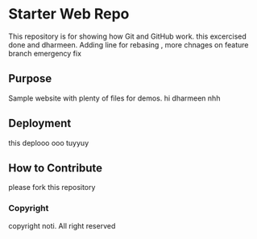 # Starter Web Repo

This repository is for showing how Git and GitHub work. this excercised done and dharmeen. Adding line for rebasing , more chnages on feature branch 
emergency fix
## Purpose

Sample website with plenty of files for demos. hi dharmeen nhh

## Deployment 
this deplooo ooo tuyyuy

## How to Contribute
please fork this repository

### Copyright
copyright noti. All right reserved